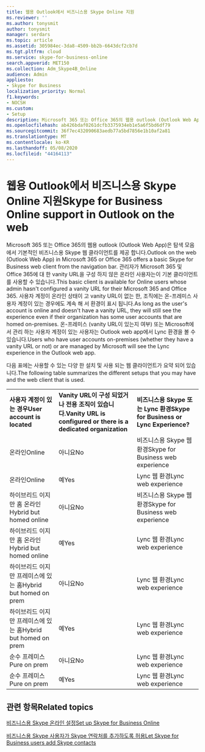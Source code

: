 ```yaml
---
title: 웹용 Outlook에서 비즈니스용 Skype Online 지원
ms.reviewer: ''
ms.author: tonysmit
author: tonysmit
manager: serdars
ms.topic: article
ms.assetid: 305984ec-3da8-4509-bb2b-6643dcf2cb7d
ms.tgt.pltfrm: cloud
ms.service: skype-for-business-online
search.appverid: MET150
ms.collection: Adm_Skype4B_Online
audience: Admin
appliesto:
- Skype for Business
localization_priority: Normal
f1.keywords:
- NOCSH
ms.custom:
- Setup
description: Microsoft 365 또는 Office 365의 웹용 outlook (Outlook Web App)은 탐색 모음에서 기본적인 비즈니스용 Skype 웹 클라이언트를 제공 합니다. 관리자가 Microsoft 365 및 Office 365에 대 한 vanity URL을 구성 하지 않은 온라인 사용자는이 기본 클라이언트를 사용할 수 있습니다. 사용자 계정이 온라인 상태이 고 vanity URL이 없는 한, 조직에는 온-프레미스 사용자 계정이 있는 경우에도 계속 해 서 환경이 표시 됩니다. 온-프레미스 (vanity URL이 있는지 여부) 또는 Microsoft에서 관리 하는 사용자 계정이 있는 사용자는 Outlook web app에서 Lync 환경을 볼 수 있습니다.
ms.openlocfilehash: ab426bdaf0261dcfb3375934eb1e5a6f5bd6df79
ms.sourcegitcommit: 36f7ec432090683aedb77a5bd7856e1b10af2a81
ms.translationtype: MT
ms.contentlocale: ko-KR
ms.lasthandoff: 05/08/2020
ms.locfileid: "44164113"
---
```

# <a name="skype-for-business-online-support-in-outlook-on-the-web"></a><span data-ttu-id="19466-106">웹용 Outlook에서 비즈니스용 Skype Online 지원</span><span class="sxs-lookup"><span data-stu-id="19466-106">Skype for Business Online support in Outlook on the web</span></span>

<span data-ttu-id="19466-107">Microsoft 365 또는 Office 365의 웹용 outlook (Outlook Web App)은 탐색 모음에서 기본적인 비즈니스용 Skype 웹 클라이언트를 제공 합니다.</span><span class="sxs-lookup"><span data-stu-id="19466-107">Outlook on the web (Outlook Web App) in Microsoft 365 or Office 365 offers a basic Skype for Business web client from the navigation bar.</span></span> <span data-ttu-id="19466-108">관리자가 Microsoft 365 및 Office 365에 대 한 vanity URL을 구성 하지 않은 온라인 사용자는이 기본 클라이언트를 사용할 수 있습니다.</span><span class="sxs-lookup"><span data-stu-id="19466-108">This basic client is available for Online users whose admin hasn't configured a vanity URL for their Microsoft 365 and Office 365.</span></span> <span data-ttu-id="19466-109">사용자 계정이 온라인 상태이 고 vanity URL이 없는 한, 조직에는 온-프레미스 사용자 계정이 있는 경우에도 계속 해 서 환경이 표시 됩니다.</span><span class="sxs-lookup"><span data-stu-id="19466-109">As long as the user's account is online and doesn't have a vanity URL, they will still see the experience even if their organization has some user accounts that are homed on-premises.</span></span> <span data-ttu-id="19466-110">온-프레미스 (vanity URL이 있는지 여부) 또는 Microsoft에서 관리 하는 사용자 계정이 있는 사용자는 Outlook web app에서 Lync 환경을 볼 수 있습니다.</span><span class="sxs-lookup"><span data-stu-id="19466-110">Users who have user accounts on-premises (whether they have a vanity URL or not) or are managed by Microsoft will see the Lync experience in the Outlook web app.</span></span>
  
<span data-ttu-id="19466-111">다음 표에는 사용할 수 있는 다양 한 설치 및 사용 되는 웹 클라이언트가 요약 되어 있습니다.</span><span class="sxs-lookup"><span data-stu-id="19466-111">The following table summarizes the different setups that you may have and the web client that is used.</span></span>
  
||||
|:-----|:-----|:-----|
|<span data-ttu-id="19466-112">**사용자 계정이 있는 경우**</span><span class="sxs-lookup"><span data-stu-id="19466-112">**User account is located**</span></span> <br/> |<span data-ttu-id="19466-113">**Vanity URL이 구성 되었거나 전용 조직이 있습니다.**</span><span class="sxs-lookup"><span data-stu-id="19466-113">**Vanity URL is configured or there is a dedicated organization**</span></span> <br/> |<span data-ttu-id="19466-114">**비즈니스용 Skype 또는 Lync 환경**</span><span class="sxs-lookup"><span data-stu-id="19466-114">**Skype for Business or Lync Experience?**</span></span> <br/> |
|<span data-ttu-id="19466-115">온라인</span><span class="sxs-lookup"><span data-stu-id="19466-115">Online</span></span>  <br/> |<span data-ttu-id="19466-116">아니요</span><span class="sxs-lookup"><span data-stu-id="19466-116">No</span></span>  <br/> |<span data-ttu-id="19466-117">비즈니스용 Skype 웹 환경</span><span class="sxs-lookup"><span data-stu-id="19466-117">Skype for Business web experience</span></span>  <br/> |
|<span data-ttu-id="19466-118">온라인</span><span class="sxs-lookup"><span data-stu-id="19466-118">Online</span></span>  <br/> |<span data-ttu-id="19466-119">예</span><span class="sxs-lookup"><span data-stu-id="19466-119">Yes</span></span>  <br/> |<span data-ttu-id="19466-120">Lync 웹 환경</span><span class="sxs-lookup"><span data-stu-id="19466-120">Lync web experience</span></span>  <br/> |
|<span data-ttu-id="19466-121">하이브리드 이지만 홈 온라인</span><span class="sxs-lookup"><span data-stu-id="19466-121">Hybrid but homed online</span></span>  <br/> |<span data-ttu-id="19466-122">아니요</span><span class="sxs-lookup"><span data-stu-id="19466-122">No</span></span>  <br/> |<span data-ttu-id="19466-123">비즈니스용 Skype 웹 환경</span><span class="sxs-lookup"><span data-stu-id="19466-123">Skype for Business web experience</span></span>  <br/> |
|<span data-ttu-id="19466-124">하이브리드 이지만 홈 온라인</span><span class="sxs-lookup"><span data-stu-id="19466-124">Hybrid but homed online</span></span>  <br/> |<span data-ttu-id="19466-125">예</span><span class="sxs-lookup"><span data-stu-id="19466-125">Yes</span></span>  <br/> |<span data-ttu-id="19466-126">Lync 웹 환경</span><span class="sxs-lookup"><span data-stu-id="19466-126">Lync web experience</span></span>  <br/> |
|<span data-ttu-id="19466-127">하이브리드 이지만 프레미스에 있는 홈</span><span class="sxs-lookup"><span data-stu-id="19466-127">Hybrid but homed on prem</span></span>  <br/> |<span data-ttu-id="19466-128">아니요</span><span class="sxs-lookup"><span data-stu-id="19466-128">No</span></span>  <br/> |<span data-ttu-id="19466-129">Lync 웹 환경</span><span class="sxs-lookup"><span data-stu-id="19466-129">Lync web experience</span></span>  <br/> |
|<span data-ttu-id="19466-130">하이브리드 이지만 프레미스에 있는 홈</span><span class="sxs-lookup"><span data-stu-id="19466-130">Hybrid but homed on prem</span></span>  <br/> |<span data-ttu-id="19466-131">예</span><span class="sxs-lookup"><span data-stu-id="19466-131">Yes</span></span>  <br/> |<span data-ttu-id="19466-132">Lync 웹 환경</span><span class="sxs-lookup"><span data-stu-id="19466-132">Lync web experience</span></span>  <br/> |
|<span data-ttu-id="19466-133">순수 프레미스</span><span class="sxs-lookup"><span data-stu-id="19466-133">Pure on prem</span></span>  <br/> |<span data-ttu-id="19466-134">아니요</span><span class="sxs-lookup"><span data-stu-id="19466-134">No</span></span>  <br/> |<span data-ttu-id="19466-135">Lync 웹 환경</span><span class="sxs-lookup"><span data-stu-id="19466-135">Lync web experience</span></span>  <br/> |
|<span data-ttu-id="19466-136">순수 프레미스</span><span class="sxs-lookup"><span data-stu-id="19466-136">Pure on prem</span></span>  <br/> |<span data-ttu-id="19466-137">예</span><span class="sxs-lookup"><span data-stu-id="19466-137">Yes</span></span>  <br/> |<span data-ttu-id="19466-138">Lync 웹 환경</span><span class="sxs-lookup"><span data-stu-id="19466-138">Lync web experience</span></span>  <br/> |
   

## <a name="related-topics"></a><span data-ttu-id="19466-139">관련 항목</span><span class="sxs-lookup"><span data-stu-id="19466-139">Related topics</span></span>
[<span data-ttu-id="19466-140">비즈니스용 Skype 온라인 설정</span><span class="sxs-lookup"><span data-stu-id="19466-140">Set up Skype for Business Online</span></span>](set-up-skype-for-business-online.md)

[<span data-ttu-id="19466-141">비즈니스용 Skype 사용자가 Skype 연락처를 추가하도록 허용</span><span class="sxs-lookup"><span data-stu-id="19466-141">Let Skype for Business users add Skype contacts</span></span>](let-skype-for-business-users-add-skype-contacts.md)

  
 

